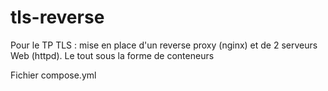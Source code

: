 # tls-reverse
Pour le TP TLS : mise en place d'un reverse proxy (nginx) et de 2 serveurs Web (httpd).
Le tout sous la forme de conteneurs

Fichier compose.yml 
